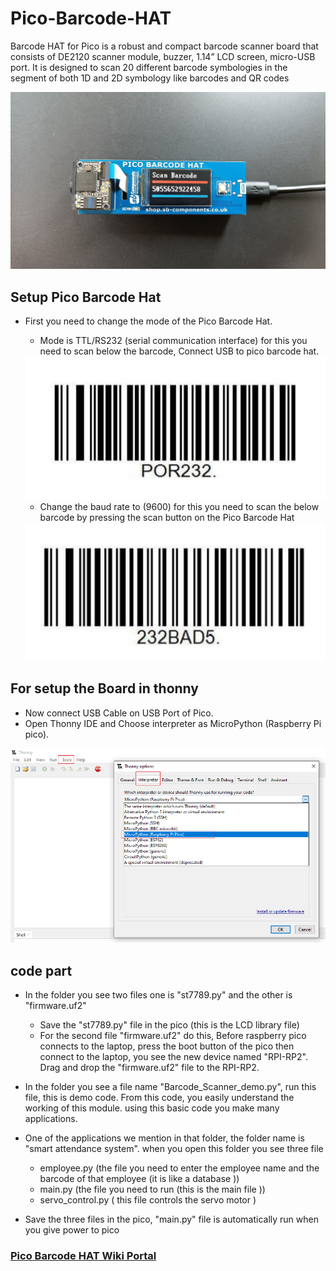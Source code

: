 # Pico-Barcode-HAT
Barcode HAT for Pico is a robust and compact barcode scanner board that consists of DE2120 scanner module, buzzer, 1.14” LCD screen, micro-USB port. It is designed to scan 20 different barcode symbologies in the segment of both 1D and 2D symbology like barcodes and QR codes

<img src= https://github.com/sbcshop/Pico-Barcode-HAT/blob/main/images/img1.jpg />

## Setup Pico Barcode Hat
* First you need to change the mode of the Pico Barcode Hat.   
  * Mode is TTL/RS232 (serial communication interface) for this you need to scan below the barcode, Connect USB to pico barcode hat.

  <img src= https://github.com/sbcshop/Pico-Barcode-HAT/blob/main/images/TTL_RS232.JPG />
  
  *  Change the baud rate to (9600) for this you need to scan the below barcode by pressing the scan button on the Pico Barcode Hat
  
  <img src= https://github.com/sbcshop/Pico-Barcode-HAT/blob/main/images/img_baud_rate_9600.JPG />
  
## For setup the Board in thonny </b>
   * Now connect USB Cable on USB Port of Pico.
   * Open Thonny IDE and Choose interpreter as MicroPython (Raspberry Pi pico).

<img src="https://github.com/sbcshop/Raspberry-Pi-Pico-RFID-Expansion/blob/main/images/thonny-interpreter.PNG" />
  
   
## code part
   * In the folder you see two files one is "st7789.py" and the other is "firmware.uf2"
      * Save the "st7789.py" file in the pico (this is the LCD library file)
      * For the second file "firmware.uf2" do this, Before raspberry pico connects to the laptop, press the boot button of the pico then connect to the laptop, you see the new device named "RPI-RP2". Drag and drop the "firmware.uf2" file to the RPI-RP2.
     
   * In the folder you see a file name "Barcode_Scanner_demo.py", run this file, this is demo code. From this code, you easily understand the working of this module. using this basic code you make many applications.
   
   * One of the applications we mention in that folder, the folder name is "smart attendance system". when you open this folder you see three file
     * employee.py (the file you need to enter the employee name and the barcode of that employee (it is like a database ))
     * main.py (the file you need to run (this is the main file ))
     * servo_control.py ( this file controls the servo motor )
     
   * Save the three files in the pico, "main.py" file is automatically run when you give power to pico

### <a href="https://learn.sb-components.co.uk/Pico-Barcode-HAT" > Pico Barcode HAT Wiki Portal </a>
